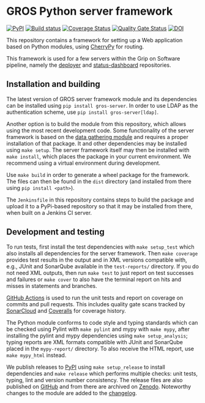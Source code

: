 # GROS Python server framework

[![PyPI](https://img.shields.io/pypi/v/gros-server.svg)](https://pypi.python.org/pypi/gros-server)
[![Build 
status](https://github.com/grip-on-software/server-framework/actions/workflows/server-tests.yml/badge.svg)](https://github.com/grip-on-software/server-framework/actions/workflows/server-tests.yml)
[![Coverage 
Status](https://coveralls.io/repos/github/grip-on-software/server-framework/badge.svg?branch=master)](https://coveralls.io/github/grip-on-software/server-framework?branch=master)
[![Quality Gate
Status](https://sonarcloud.io/api/project_badges/measure?project=grip-on-software_server-framework&metric=alert_status)](https://sonarcloud.io/project/overview?id=grip-on-software_server-framework)
[![DOI](https://zenodo.org/badge/DOI/10.5281/zenodo.11580150.svg)](https://doi.org/10.5281/zenodo.11580150)

This repository contains a framework for setting up a Web application based on 
Python modules, using [CherryPy](https://cherrypy.dev/) for routing.

This framework is used for a few servers within the Grip on Software pipeline, 
namely the [deployer](https://github.com/grip-on-software/deployer) and 
[status-dashboard](https://github.com/grip-on-software/status-dashboard) 
repositories.

## Installation and building

The latest version of GROS server framework module and its dependencies can be 
installed using `pip install gros-server`. In order to use LDAP as the 
authentication scheme, use `pip install gros-server[ldap]`.

Another option is to build the module from this repository, which allows using 
the most recent development code. Some functionality of the server framework is 
based on the [data gathering module](https://pypi.org/project/gros-gatherer/) 
and requires a proper installation of that package. It and other dependencies 
may be installed using `make setup`. The server framework itself may then be 
installed with `make install`, which places the package in your current 
environment. We recommend using a virtual environment during development.

Use `make build` in order to generate a wheel package for the framework. The 
files can then be found in the `dist` directory (and installed from there using 
`pip install <path>`).

The `Jenkinsfile` in this repository contains steps to build the package and 
upload it to a PyPi-based repository so that it may be installed from there, 
when built on a Jenkins CI server.

## Development and testing

To run tests, first install the test dependencies with `make setup_test` which 
also installs all dependencies for the server framework. Then `make coverage` 
provides test results in the output and in XML versions compatible with, e.g., 
JUnit and SonarQube available in the `test-reports/` directory. If you do not 
need XML outputs, then run `make test` to just report on test successes and 
failures or `make cover` to also have the terminal report on hits and misses in 
statements and branches.

[GitHub Actions](https://github.com/grip-on-software/server-framework/actions) 
is used to run the unit tests and report on coverage on commits and pull 
requests. This includes quality gate scans tracked by 
[SonarCloud](https://sonarcloud.io/project/overview?id=grip-on-software_server-framework) 
and [Coveralls](https://coveralls.io/github/grip-on-software/server-framework) 
for coverage history.

The Python module conforms to code style and typing standards which can be 
checked using Pylint with `make pylint` and mypy with `make mypy`, after 
installing the pylint and mypy dependencies using `make setup_analysis`; typing 
reports are XML formats compatible with JUnit and SonarQube placed in the 
`mypy-report/` directory. To also receive the HTML report, use `make mypy_html` 
instead.

We publish releases to [PyPI](https://pypi.org/project/gros-server/) using 
`make setup_release` to install dependencies and `make release` which performs 
multiple checks: unit tests, typing, lint and version number consistency. The 
release files are also published on 
[GitHub](https://github.com/grip-on-software/server-framework/releases) and 
from there are archived on 
[Zenodo](https://zenodo.org/doi/10.5281/zenodo.11580149). Noteworthy changes to 
the module are added to the [changelog](CHANGELOG.md).
